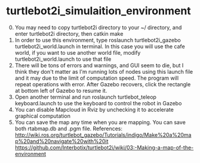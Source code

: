 # turtlebot2i_simulaition_environment
0. You may need to copy turtlebot2i directory to your ~/ directory, and enter turtlebot2i directory, then catkin make
1. In order to use this environment, type roslaunch turtlebot2i_gazebo turtlebot2i_world.launch in terminal. In this case you will use the cafe world, if you want to use another world file, modify turtlebot2i_world.launch to use that file
2. There will be tons of errors and warnings, and GUI seem to die, but I think they don't matter as I'm running lots of nodes using this launch file and it may due to the limit of computation speed. The program will repeat operations with error. After Gazebo recovers, click the rectangle at bottom left of Gazebo to resume it.
3. Open another terminal and run roslaunch turtlebot_teleop keyboard.launch to use the keyboard to control the robot in Gazebo
4. You can disable Mapcloud in Rviz by unchecking it to accelerate graphical computation
5. You can save the map any time when you are mapping. You can save both rtabmap.db and .pgm file.
References:
http://wiki.ros.org/turtlebot_gazebo/Tutorials/indigo/Make%20a%20map%20and%20navigate%20with%20it
https://github.com/Interbotix/turtlebot2i/wiki/03:-Making-a-map-of-the-environment
